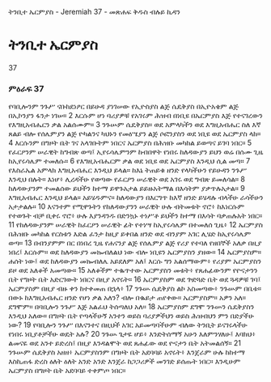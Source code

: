 ﻿
 ትንቢተ ኤርምያስ - Jeremiah 37 - መጽሐፍ ቅዱስ ብሉይ ኪዳን
# ትንቢተ ኤርምያስ
37
### ምዕራፍ 37
 የባቢሎንም ንጉሥ ናቡከደነፆር በይሁዳ ያነገሠው የኢዮስያስ ልጅ ሴዴቅያስ በኢዮአቄም ልጅ በኢኮንያን ፋንታ ነገሠ።
2  እርሱም ሆነ ባሪያዎቹ የአገሩም ሕዝብ በነቢዩ በኤርምያስ እጅ የተናገረውን የእግዚአብሔርን ቃል አልሰሙም።
3  ንጉሡም ሴዴቅያስ። ወደ አምላካችን ወደ እግዚአብሔር ስለ እኛ ጸልይ ብሎ የሰሌምያን ልጅ ዮካልንና ካህኑን የመዕሤያን ልጅ ሶፎንያስን ወደ ነቢዩ ወደ ኤርምያስ ላከ።
4  እርሱንም በግዞት ቤት ገና አላገቡትም ነበርና ኤርምያስ በሕዝቡ መካከል ይወጣና ይገባ ነበር።
5  የፈርዖንም ሠራዊት ከግብጽ ወጣ፤ ኢየሩሳሌምንም ከብበዋት የነበሩ ከለዳውያን ይህን ወሬ በሰሙ ጊዜ ከኢየሩሳሌም ተመለሱ።
6  የእግዚአብሔርም ቃል ወደ ነቢዩ ወደ ኤርምያስ እንዲህ ሲል መጣ።
7  የእስራኤል አምላክ እግዚአብሔር እንዲህ ይላል። ከእኔ ትጠይቁ ዘንድ የላካችሁን የይሁዳን ንጉሥ እንዲህ በሉት። እነሆ፥ ሊረዳችሁ የወጣው የፈርዖን ሠራዊት ወደ አገሩ ወደ ግብጽ ይመለሳል።
8  ከለዳውያንም ተመልሰው ይህችን ከተማ ይዋጉአታል ይይዙአትማል በእሳትም ያቃጥሉአታል።
9  እግዚአብሔር እንዲህ ይላል። አይሄዱምና። ከለዳውያን በእርግጥ ከእኛ ዘንድ ይሄዳሉ ብላችሁ ራሳችሁን አታታልሉ።
10  እናንተም የሚዋጉትን የከለዳውያንን ሠራዊት ሁሉ ብትመቱት ኖሮ፥ ከእነርሱም የተወጉት ብቻ ቢቀሩ ኖሮ፥ ሁሉ እያንዳንዱ በድንኳኑ ተነሥቶ ይህችን ከተማ በእሳት ባቃጠሉአት ነበር።
11  የከለዳውያንም ሠራዊት ከፈርዖን ሠራዊት ፊት የተነሣ ከኢየሩሳሌም በተመለሰ ጊዜ፥
12  ኤርምያስ በሕዝቡ መካከል የርስቱን እድል ፈንታ ከዚያ ይቀበል ዘንድ ወደ ብንያም አገር ሊሄድ ከኢየሩሳሌም ወጣ።
13  በብንያምም በር በነበረ ጊዜ የሐናንያ ልጅ የሰሌምያ ልጅ የሪያ የተባለ የዘበኞች አለቃ በዚያ ነበረ፤ እርሱም። ወደ ከለዳውያን መኰብለልህ ነው ብሎ ነቢዩን ኤርምያስን ያዘው።
14  ኤርምያስም። ሐሰት ነው፤ ወደ ከለዳውያን መኰብለሌ አይደለም አለ፤ እርሱ ግን አልሰማውም፥ የሪያም ኤርምያስን ይዞ ወደ አለቆች አመጣው።
15  አለቆችም ተቈጥተው ኤርምያስን መቱት፥ የጸሐፊውንም የዮናታንን ቤት የግዞት ቤት አድርገውት ነበርና በዚያ አኖሩት።
16  ኤርምያስም ወደ ጕድጓድ ቤት ወደ ጓዳዎቹ ገባ፤ ኤርምያስም በዚያ ብዙ ቀን ከተቀመጠ በኋላ፥
17  ንጉሡ ሴዴቅያስ ልኮ አስመጣው፥ ንጉሡም በቤቱ። በውኑ ከእግዚአብሔር ዘንድ የሆነ ቃል አለን? ብሎ በቈይታ ጠየቀው። ኤርምያስም። አዎን አለ። ደግሞም። በባቢሎን ንጉሥ እጅ አልፈህ ትሰጣለህ አለ።
18  ኤርምያስም ደግሞ ንጉሡን ሴዴቅያስን እንዲህ አለው። በግዞት ቤት የጣላችሁኝ አንተን ወይስ ባሪያዎችህን ወይስ ሕዝብህን ምን በድያችሁ ነው?
19  የባቢሎን ንጉሥ በእናንተና በዚህች አገር አይመጣባችሁም ብለው ትንቢት ይናገሩላችሁ የነበሩ ነቢያቶቻችሁ ወዴት አሉ?
20  ንጉሡ ጌታዬ ሆይ፥ እንድትሰማኝ አሁን እለምንሃለሁ፤ እባክህ፥ ልመናዬ ወደ አንተ ይድረስ፤ በዚያ እንዳልሞት ወደ ጸሐፊው ወደ ዮናታን ቤት አትመልሰኝ።
21  ንጉሡም ሴዴቅያስ አዘዘ፥ ኤርምያስንም በግዞት ቤት አደባባይ አኖሩት፥ እንጀራም ሁሉ ከከተማ እስኪጠፋ ድረስ ዕለት ዕለት አንድ አንድ እንጀራ ከጋጋሪዎች መንገድ ይሰጡት ነበር። እንዲሁም ኤርምያስ በግዞት ቤት አደባባይ ተቀምጦ ነበር። 
